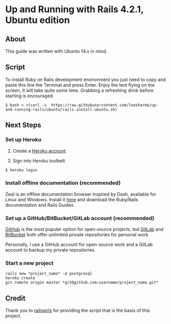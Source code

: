 # Up and Running with Rails 4.2.1, Ubuntu edition

## About

This guide was written with Ubuntu 14.x in mind.

## Script

To install Ruby on Rails development environment you just need to copy and paste this line the Terminal and press Enter. Enjoy the text flying on the screen, it will take quite some time. Grabbing a refreshing drink before starting is encouraged.

    $ bash < <(curl -s  https://raw.githubusercontent.com/leesharma/up-and-running-rails/ubuntu/rails-install-ubuntu.sh)

## Next Steps

### Set up Heroku

1. Create a [Heroku account][heroku]

[heroku]: https://heroku.com/

2. Sign into Heroku toolbelt

```bash
$ heroku login
```

### Install offline documentation (recommended)

Zeal is an offline documentation browser inspired by Dash, available for Linux and Windows. Install it [here][zeal] and download the Ruby/Rails documentation and Rails Guides.

[zeal]: http://zealdocs.org

### Set up a GitHub/BitBucket/GitLab account (recommended)

[GitHub][gh] is the most popular option for open-source projects, but [GitLab][gl] and 
[BitBucket][bb] both offer unlimited private repositories for personal work. 

[gh]: https://github.com
[gl]: https://gitlab.com
[bb]: https://bitbucket.com

Personally, I use a GitHub account for open-source work and a GitLab account to backup my
private repositories.

### Start a new project

    rails new *project_name* -d postgresql
    heroku create
    git remote origin master *git@github.com:username/project_name.git*

## Credit

Thank you to [railsgirls][railsgirls] for providing the script that is the basis of this project.

[railsgirls]: https://github.com/railsgirls





